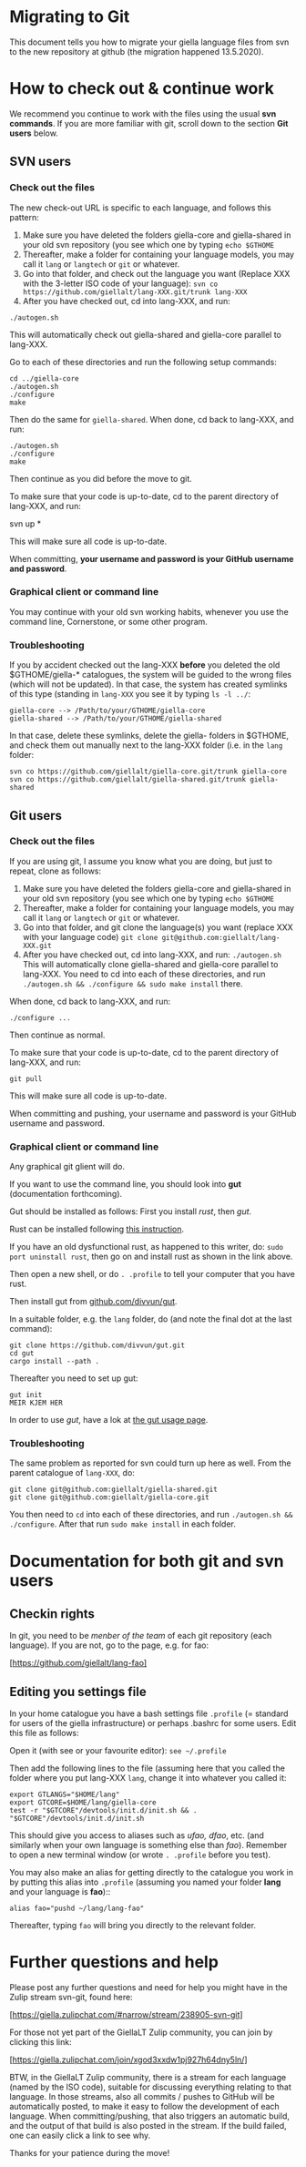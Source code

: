 # Migrating to Git

This document tells you how to migrate your giella language files from svn to the new repository at github (the migration happened 13.5.2020).

# How to check out & continue work

We recommend you continue to work with the files using the usual **svn commands**. If you are more familiar with git, scroll down to the section **Git users** below.

##  SVN users

### Check out the files

The new check-out URL is specific to each language, and follows this pattern:

1. Make sure you have deleted the folders giella-core and giella-shared in your old svn repository (you see which one by typing `echo $GTHOME`
1. Thereafter, make a folder for containing your language models, you may call it `lang` or `langtech` or `git` or whatever.
1. Go into that folder, and check out the language you want (Replace XXX with the 3-letter ISO code of your language):
`svn co https://github.com/giellalt/lang-XXX.git/trunk lang-XXX`
1. After you have checked out, cd into lang-XXX, and run:

`./autogen.sh`

This will automatically check out giella-shared and giella-core parallel to lang-XXX.

Go to each of these directories and run the following setup commands:

```
cd ../giella-core
./autogen.sh
./configure
make
```

Then do the same for `giella-shared`. When done, cd back to lang-XXX, and run:

```
./autogen.sh
./configure
make
```

Then continue as you did before the move to git.

To make sure that your code is up-to-date, cd to the parent directory of lang-XXX, and run:

svn up *

This will make sure all code is up-to-date.

When committing, **your username and password is your GitHub username and password**.

### Graphical client or command line

You may continue with your old svn working habits, whenever you use the command line, Cornerstone, or some other program.

### Troubleshooting

If you by accident checked out the lang-XXX **before** you deleted the old $GTHOME/giella-* catalogues, the system will be guided to the wrong files (which will not be updated). In that case, the system has created symlinks of this type (standing in `lang-XXX` you see it by typing `ls -l ../`:

```
giella-core --> /Path/to/your/GTHOME/giella-core
giella-shared --> /Path/to/your/GTHOME/giella-shared
```

In that case, delete these symlinks, delete the giella- folders in $GTHOME, and check them out manually next to the lang-XXX folder (i.e. in the `lang` folder:

```
svn co https://github.com/giellalt/giella-core.git/trunk giella-core
svn co https://github.com/giellalt/giella-shared.git/trunk giella-shared
```

## Git users

### Check out the files

If you are using git, I assume you know what you are doing, but just to repeat, clone as follows:

1. Make sure you have deleted the folders giella-core and giella-shared in your old svn repository (you see which one by typing `echo $GTHOME`
1. Thereafter, make a folder for containing your language models, you may call it `lang` or `langtech` or `git` or whatever.
1. Go into that folder, and git clone the language(s) you want (replace XXX with your language code)
`git clone git@github.com:giellalt/lang-XXX.git`
1. After you have checked out, cd into lang-XXX, and run:
`./autogen.sh`
This will automatically clone giella-shared and giella-core parallel to lang-XXX. You need to cd into each of these directories, and run `./autogen.sh && ./configure && sudo make install` there.

When done, cd back to lang-XXX, and run:

```
./configure ...
```

Then continue as normal.

To make sure that your code is up-to-date, cd to the parent directory of lang-XXX, and run:

```
git pull
```

This will make sure all code is up-to-date.

When committing and pushing, your username and password is your GitHub username and password.

### Graphical client or command line

Any graphical git glient will do.

If you want to use the command line, you should look into **gut** (documentation forthcoming).

Gut should be installed as follows: First you install *rust*, then *gut*.

Rust can be installed following [this instruction](https://www.rust-lang.org/learn/get-started).

If you have an old dysfunctional rust, as happened to this writer, do: `sudo port uninstall rust`,
then go on and install rust as shown in the link above.

Then open a new shell, or do `. .profile` to tell your computer that you have rust.

Then install gut from [github.com/divvun/gut](https://github.com/divvun/gut).

In a suitable folder, e.g. the `lang` folder, do (and note the final dot at the last command):

```
git clone https://github.com/divvun/gut.git
cd gut
cargo install --path .
```

Thereafter you need to set up gut:

```
gut init
MEIR KJEM HER
```

In order to use *gut*, have a lok at [the gut usage page](https://github.com/divvun/gut/blob/master/USAGE.md).

### Troubleshooting

The same problem as reported for svn could turn up here as well. From the parent catalogue of `lang-XXX`, do:

```
git clone git@github.com:giellalt/giella-shared.git
git clone git@github.com:giellalt/giella-core.git
```

You then need to `cd` into each of these directories, and run `./autogen.sh && ./configure`. After that run `sudo make install` in each folder.

# Documentation for both git and svn users

## Checkin rights

In git, you need to be *menber of the team* of each git repository
(each language). If you are not, go to the page, e.g. for fao:

[https://github.com/giellalt/lang-fao]

## Editing you settings file

In your home catalogue you have a bash settings file `.profile` (= standard for users of the giella infrastructure) or perhaps .bashrc for some users. Edit this file as follows:

Open it (with see or your favourite editor):
`see ~/.profile`

Then add the following lines to the file (assuming here that you called the folder where you put lang-XXX `lang`, change it into whatever you called it:

```
export GTLANGS="$HOME/lang"
export GTCORE=$HOME/lang/giella-core
test -r "$GTCORE"/devtools/init.d/init.sh && . "$GTCORE"/devtools/init.d/init.sh
```

This should give you access to aliases such as *ufao, dfao*, etc. (and similarly when your own language is something else than *fao*). Remember to open a new terminal window (or wrote `. .profile` before you test).

You may also make an alias for getting directly to the catalogue you work in by putting this alias into `.profile` (assuming you named your folder **lang** and your language is **fao**)::

```
alias fao="pushd ~/lang/lang-fao"
```

Thereafter, typing `fao` will bring you directly to the relevant folder.

# Further questions and help

Please post any further questions and need for help you might have in the Zulip stream svn-git, found here:

[https://giella.zulipchat.com/#narrow/stream/238905-svn-git]

For those not yet part of the GiellaLT Zulip community, you can join by clicking this link:

[https://giella.zulipchat.com/join/xgod3xxdw1pj927h64dny5ln/]

BTW, in the GiellaLT Zulip community, there is a stream for each language (named by the ISO code), suitable for discussing everything relating to that language. In those streams, also all commits / pushes to GitHub will be automatically posted, to make it easy to follow the development of each language. When committing/pushing, that also triggers an automatic build, and the output of that build is also posted in the stream. If the build failed, one can easily click a link to see why.

Thanks for your patience during the move!
